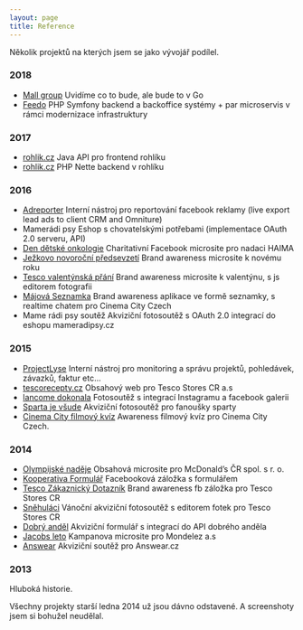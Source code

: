 ```yaml
---
layout: page
title: Reference
---
```


Několik projektů na kterých jsem se jako vývojář podílel.

### 2018
- [Mall group](http://mallgroup.cz/) Uvidíme co to bude, ale bude to v Go
- [Feedo](https://www.feedo.cz) PHP Symfony backend a backoffice systémy + par microservis v rámci modernizace infrastruktury

### 2017
- [rohlik.cz](https://rohlik.cz) Java API pro frontend rohlíku
- [rohlik.cz](https://rohlik.cz) PHP Nette backend v rohlíku

### 2016
- [Adreporter](/public/reference/adreporter.png) Interní nástroj pro reportování facebook reklamy (live export lead ads to client CRM and Omniture)
-  Mamerádi psy Eshop s chovatelskými potřebami (implementace OAuth 2.0 serveru, API)
- [Den dětské onkologie](/public/reference/denonkologie.png) Charitativní Facebook microsite pro nadaci HAIMA
- [Ježkovo novoroční předsevzetí](/public/reference/jezek.png) Brand awareness microsite k novému roku
- [Tesco valentýnská přání](/public/reference/tescovalentyn.png) Brand awareness microsite k valentýnu, s js editorem fotografii
- [Májová Seznamka](https://seznamka.cinemacity.cz) Brand awareness aplikace ve formě seznamky, s realtime chatem pro Cinema City Czech
- Mame rádi psy soutěž Akviziční fotosoutěž s OAuth 2.0 integrací do eshopu mameradipsy.cz

### 2015

- [ProjectLyse](/public/reference/projectlyse.png) Interní nástroj pro monitoring a správu projektů, pohledávek, závazků, faktur etc...
- [tescorecepty.cz](http://tescorecepty.cz) Obsahový web pro Tesco Stores CR a.s
- [lancome dokonala](https://apps.facebook.com/bf-lancome-dokonala/) Fotosoutěž s integrací Instagramu a facebook galerii
- [Sparta je všude](/public/reference/sparta.png) Akviziční fotosoutěž pro fanoušky sparty
- [Cinema City filmový kvíz](https://kviz.cinemacity.cz) Awareness filmový kvíz pro Cinema City Czech.

### 2014

- [Olympijské naděje](http://www.olympijskenadeje.cz/) Obsahová microsite pro McDonald’s ČR spol. s r. o.
- [Kooperativa Formulář](https://www.facebook.com/KOOPCZ/app_330844783790505) Facebooková záložka s formulářem
- [Tesco Zákaznický Dotazník](/public/reference/tescokviz.png) Brand awareness fb záložka pro Tesco Stores CR
- [Sněhu](/public/reference/snehulaci.png)[láci](/public/reference/snehulaci2.png) Vánoční akviziční fotosoutěž s editorem fotek pro Tesco Stores CR
- [Dobrý anděl](https://www.facebook.com/dobryandel/app_1459348181010097) Akviziční formulář s integrací do API dobrého anděla
- [Jacobs leto](/public/reference/jacobsleto.png) Kampanova microsite pro Mondelez a.s
- [Answear](https://www.facebook.com/ANSWEARcz/app_137541772984354) Akviziční soutěž pro Answear.cz

### 2013

Hluboká historie.

Všechny projekty starší ledna 2014 už jsou dávno odstavené. A screenshoty jsem si bohužel neudělal.
